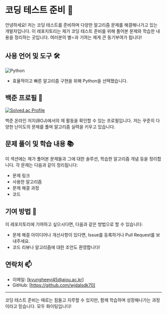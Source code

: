 # 코딩 테스트 준비 🚀

안녕하세요! 저는 코딩 테스트를 준비하며 다양한 알고리즘 문제를 해결해나가고 있는 개발자입니다. 이 레포지토리는 제가 코딩 테스트 준비를 위해 풀어본 문제와 학습한 내용을 정리하는 곳입니다. 여러분의 별⭐️과 기여는 제게 큰 동기부여가 됩니다!

## 사용 언어 및 도구 🛠

![Python](https://img.shields.io/badge/-Python-3776AB?style=flat-square&logo=Python&logoColor=white)
- 효율적이고 빠른 알고리즘 구현을 위해 Python을 선택했습니다.
  
## 백준 프로필 🏅

[![Solved.ac Profile](http://mazassumnida.wtf/api/v2/generate_badge?boj=wjdalsdk70)](https://solved.ac/wjdalsdk70/)

백준 온라인 저지(BOJ)에서의 제 활동을 확인할 수 있는 프로필입니다. 저는 꾸준히 다양한 난이도의 문제를 풀며 알고리즘 실력을 키우고 있습니다.

## 문제 풀이 및 학습 내용 📚

이 섹션에는 제가 풀어본 문제들과 그에 대한 솔루션, 학습한 알고리즘 개념 등을 정리합니다. 각 문제는 다음과 같이 정리됩니다:

- 문제 링크
- 사용한 알고리즘
- 문제 해결 과정
- 코드

## 기여 방법 🤝

이 레포지토리에 기여하고 싶으시다면, 다음과 같은 방법으로 할 수 있습니다:

- 문제 해결 아이디어나 개선사항이 있다면, Issue를 등록하거나 Pull Request를 보내주세요.
- 코드 리뷰나 알고리즘에 대한 조언도 환영합니다!

## 연락처 📫

- 이메일: [kyungheeyj45@ajou.ac.kr]
- GitHub: [https://github.com/wjdalsdk70]

---

코딩 테스트 준비는 때로는 힘들고 지루할 수 있지만, 함께 학습하며 성장해나가는 과정이라고 믿습니다. 모두 화이팅입니다!
